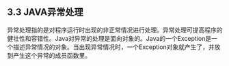 ## 3.3  JAVA异常处理

异常处理指的是对程序运行时出现的非正常情况进行处理。异常处理可提高程序的健壮性和容错性。Java对异常的处理是面向对象的。Java的一个Exception是一个描述异常情况的对象。当出现异常情况时，一个Exception对象就产生了，并放到产生这个异常的成员函数里。



